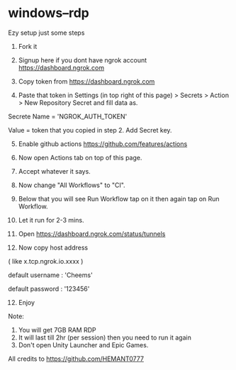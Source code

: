 # windows–rdp

Ezy setup just some steps

1. Fork it 

2. Signup here if you dont have ngrok account
https://dashboard.ngrok.com

3. Copy token from https://dashboard.ngrok.com

4. Paste that token in Settings (in top right of this page) > Secrets > Action > New Repository Secret and fill data as.     
 
 Secrete Name = 'NGROK_AUTH_TOKEN'
      
 Value = token that you copied in step 2.
 Add Secret key.
        
5. Enable github actions https://github.com/features/actions

6. Now open Actions tab on top of this page.

7. Accept whatever it says.

8. Now change "All Workflows" to "CI".

9. Below that you will see Run Workflow tap on it then again tap on Run Workflow.

10. Let it run for 2-3 mins.

11. Open https://dashboard.ngrok.com/status/tunnels 

11. Now copy host address

 ( like x.tcp.ngrok.io.xxxx )

default username : 'Cheems'

default password : '123456'

12. Enjoy 

Note:
1) You will get 7GB RAM RDP 
2) It will last till 2hr (per session) then you need to run it again
3) Don't open Unity Launcher and Epic Games.

All credits to https://github.com/HEMANT0777
